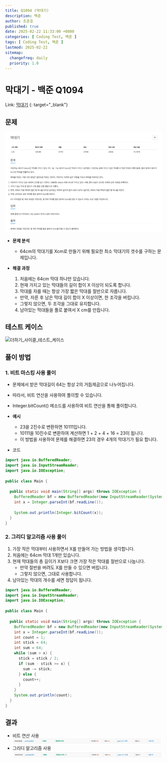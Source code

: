 ```yaml
---
title: Q1094 (막대기)
description: 백준
author: 조준호
published: true
date: 2025-02-22 11:33:00 +0800
categories: [ Coding Test, 백준 ]
tags: [ Coding Test, 백준 ]
lastmod: 2025-02-22
sitemap:
  changefreq: daily
  priority: 1.0
---
```


# 막대기 - 백준 Q1094

Link: [막대기](https://www.acmicpc.net/problem/1110) {: target="_blank"}

## 문제

![막대기_문제](/assets/img/postImg/02:21/Q1094_막대기.png)

- **문제 분석**
  - 64cm의 막대기를 Xcm로 만들기 위해 필요한 최소 막대기의 갯수를 구하는 문제입니다.

- **해결 과정**
  1. 처음에는 64cm 막대 하나만 있습니다.
  2. 현재 가지고 있는 막대들의 길이 합이 X 이상이 되도록 합니다.
  3. 막대를 자를 때는 항상 가장 짧은 막대를 절반으로 자릅니다.
    - 만약, 자른 후 남은 막대 길이 합이 X 이상이면, 한 조각을 버립니다.
    - 그렇지 않으면, 두 조각을 그대로 유지합니다.
  4. 남아있는 막대들을 풀로 붙여서 X cm를 만듭니다.

## 테스트 케이스

![더하기_사이클_테스트_케이스](/assets/img/postImg/02:21/Q1094_막대기_테스트_케이스.png)

## 풀이 방법

### 1. 비트 마스킹 사용 풀이

- 문제에서 받은 막대길이 64는 항상 2의 거듭제곱으로 나누어집니다.
- 따라서, 비트 연산을 사용하여 풀이할 수 있습니다.
- Integer.bitCount() 메소드를 사용하여 비트 연산을 통해 풀이합니다.</br>

- **예시**
  - 23을 2진수로 변환하면 10111입니다.
  - 10111을 10진수로 변환하여 계산하면 1 + 2 + 4 + 16 = 23이 됩니다.
  - 이 방법을 사용하여 문제를 해결하면 23의 경우 4개의 막대기가 필요 합니다.</br>
- 코드

```java
import java.io.BufferedReader;
import java.io.InputStreamReader;
import java.io.IOException;

public class Main {

  public static void main(String[] args) throws IOException {
    BufferedReader bf = new BufferedReader(new InputStreamReader(System.in));
    int x = Integer.parseInt(bf.readLine());

    System.out.println(Integer.bitCount(x));
  }
}
```

### 2. 그리디 알고리즘 사용 풀이

1. 가장 작은 막대부터 사용하면서 X를 만들어 가는 방법을 생각합니다.
2. 처음에는 64cm 막대 1개만 있습니다.
3. 현재 막대들의 총 길이가 X보다 크면 가장 작은 막대를 절반으로 나눕니다.
   - 만약 절반을 버려도 X를 만들 수 있으면 버립니다.
   - 그렇지 않으면, 그대로 사용합니다.
4. 남아있는 막대의 개수를 세면 정답이 됩니다.

```java
import java.io.BufferedReader;
import java.io.InputStreamReader;
import java.io.IOException;

public class Main {

  public static void main(String[] args) throws IOException {
    BufferedReader bf = new BufferedReader(new InputStreamReader(System.in));
    int x = Integer.parseInt(bf.readLine());
    int count = 1;
    int stick = 64;
    int sum = 64;
    while (sum > x) {
      stick = stick / 2;
      if (sum - stick >= x) {
        sum -= stick;
      } else {
        count++;
      }
    }
    System.out.println(count);
  }
}
```

## 결과

- 비트 연산 사용
  ![BufferedReader 사용 이미지](/assets/img/postImg/02:21/Q1094_비트_마스킹_풀이.png)
- 그리디 알고리즘 사용
  ![Scanner 사용 이미지](/assets/img/postImg/02:21/Q1094_그리디_알고리즘_풀이.png)
